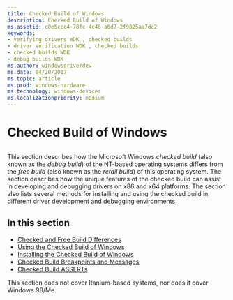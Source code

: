 ```yaml
---
title: Checked Build of Windows
description: Checked Build of Windows
ms.assetid: c0e5ccc4-78fc-4c48-a6d7-2f9825aa7de2
keywords:
- verifying drivers WDK , checked builds
- driver verification WDK , checked builds
- checked builds WDK
- debug builds WDK
ms.author: windowsdriverdev
ms.date: 04/20/2017
ms.topic: article
ms.prod: windows-hardware
ms.technology: windows-devices
ms.localizationpriority: medium
---
```


# Checked Build of Windows


## <span id="ddk_using_the_checked_build_of_windows_tools"></span><span id="DDK_USING_THE_CHECKED_BUILD_OF_WINDOWS_TOOLS"></span>


This section describes how the Microsoft Windows *checked build* (also known as the *debug build*) of the NT-based operating systems differs from the *free build* (also known as the *retail build*) of this operating system. The section describes how the unique features of the checked build can assist in developing and debugging drivers on x86 and x64 platforms. The section also lists several methods for installing and using the checked build in different driver development and debugging environments.

## <span id="in_this_section"></span>In this section


-   [Checked and Free Build Differences](checked-and-free-build-differences.md)
-   [Using the Checked Build of Windows](using-the-checked-build.md)
-   [Installing the Checked Build of Windows](installing-the-checked-build.md)
-   [Checked Build Breakpoints and Messages](checked-build-breakpoints-and-messages.md)
-   [Checked Build ASSERTs](checked-build-asserts.md)

This section does not cover Itanium-based systems, nor does it cover Windows 98/Me.

 

 





